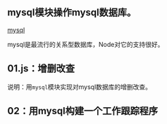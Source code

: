 ## mysql模块操作mysql数据库。

[mysql](https://www.npmjs.com/package/mysql)

mysql是最流行的关系型数据库，Node对它的支持很好。

## 01.js：增删改查

说明：用`mysql`模块实现对mysql数据库的增删改查。

## 02：用mysql构建一个工作跟踪程序

